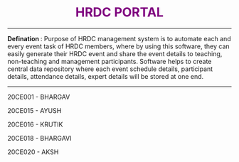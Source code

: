 <h1 align="center" style="color: purple"> HRDC PORTAL </h1>
<hr>

<b> Defination </b>: Purpose of HRDC management system is to automate each and every event task of HRDC members, where by using this software, they can easily generate their HRDC event and share the event details to teaching, non-teaching and management participants. Software helps to create central data repository where each event schedule details, participant details, attendance details, expert details will be stored at one end.


<hr>


<p> 20CE001 - BHARGAV </p>
<p> 20CE015 - AYUSH </p>
<p> 20CE016 - KRUTIK </p>
<p> 20CE018 - BHARGAVI </p>
<p> 20CE020 - AKSH </p>
